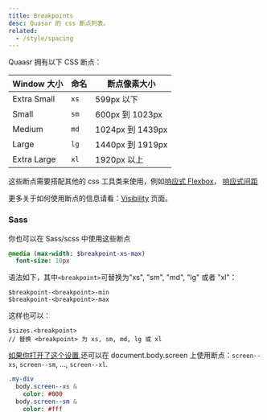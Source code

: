 ```yaml
---
title: Breakpoints
desc: Quasar 的 css 断点列表。
related:
  - /style/spacing
---
```

Quaasr 拥有以下 CSS 断点：

| Window 大小 | 命名 | 断点像素大小 |
| --- | --- | --- |
| Extra Small | `xs` | 599px 以下 |
| Small | `sm` | 600px 到 1023px |
| Medium | `md` | 1024px 到 1439px |
| Large | `lg` | 1440px 到 1919px |
| Extra Large | `xl` | 1920px 以上 |

这些断点需要搭配其他的 css 工具类来使用，例如[响应式 Flexbox](/layout/grid/introduction-to-flexbox#responsive20design)，
[响应式间距](/style/spacing#e5938de5ba94e5bc8fe997b4e8b79d)

更多关于如何使用断点的信息请看：[Visibility](/style/visibility) 页面。

### Sass

你也可以在 Sass/scss 中使用这些断点

```sass
@media (max-width: $breakpoint-xs-max)
  font-size: 10px
```

语法如下，其中`<breakpoint>`可替换为"xs", "sm", "md", "lg" 或者 "xl"：
```
$breakpoint-<breakpoint>-min
$breakpoint-<breakpoint>-max
```

这样也可以：

```
$sizes.<breakpoint>
// 替换 <breakpoint> 为 xs, sm, md, lg 或 xl
```

[如果你打开了这个设置](/options/screen-plugin#how20to20enable20body20classes),还可以在 document.body.screen 上使用断点：`screen--xs`, `screen--sm`, ..., `screen--xl`.

```sass
.my-div
  body.screen--xs &
    color: #000
  body.screen--sm &
    color: #fff
```
